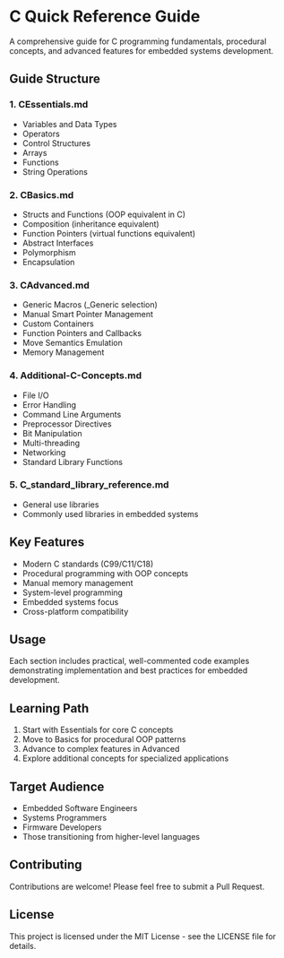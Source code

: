 # C Quick Reference Guide

A comprehensive guide for C programming fundamentals, procedural concepts, and advanced features for embedded systems development.

## Guide Structure

### 1. CEssentials.md
- Variables and Data Types
- Operators
- Control Structures
- Arrays
- Functions
- String Operations

### 2. CBasics.md
- Structs and Functions (OOP equivalent in C)
- Composition (inheritance equivalent)
- Function Pointers (virtual functions equivalent)
- Abstract Interfaces
- Polymorphism
- Encapsulation

### 3. CAdvanced.md
- Generic Macros (_Generic selection)
- Manual Smart Pointer Management
- Custom Containers
- Function Pointers and Callbacks
- Move Semantics Emulation
- Memory Management

### 4. Additional-C-Concepts.md
- File I/O
- Error Handling
- Command Line Arguments
- Preprocessor Directives
- Bit Manipulation
- Multi-threading
- Networking
- Standard Library Functions

### 5. C_standard_library_reference.md
- General use libraries
- Commonly used libraries in embedded systems

## Key Features
- Modern C standards (C99/C11/C18)
- Procedural programming with OOP concepts
- Manual memory management
- System-level programming
- Embedded systems focus
- Cross-platform compatibility

## Usage
Each section includes practical, well-commented code examples demonstrating implementation and best practices for embedded development.

## Learning Path
1. Start with Essentials for core C concepts
2. Move to Basics for procedural OOP patterns
3. Advance to complex features in Advanced
4. Explore additional concepts for specialized applications

## Target Audience
- Embedded Software Engineers
- Systems Programmers
- Firmware Developers
- Those transitioning from higher-level languages

## Contributing
Contributions are welcome! Please feel free to submit a Pull Request.

## License
This project is licensed under the MIT License - see the LICENSE file for details.

